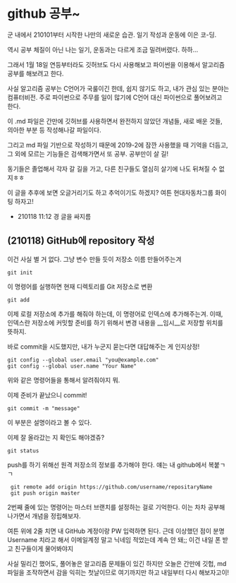 github  공부~
==
군 내에서 210101부터 시작한 나만의 새로운 습관. 일기 작성과 운동에 이은 코-딩.

역시 공부 체질이 아닌 나는 일기, 운동과는 다르게 조금 밀려버렸다. 하하...

그래서 1월 18일 연등부터라도 깃허브도 다시 사용해보고 파이썬을 이용해서 알고리즘 공부를 해보려고 한다.

사실 알고리즘 공부는 C언어가 국룰이긴 한데, 쉽지 않기도 하고, 내가 관심 있는 분야는 컴퓨터비전. 주로 파이썬으로 주무를 일이 많기에 C언어 대신 파이썬으로 풀어보려고 한다.

이 .md 파일은 간만에 깃허브를 사용하면서 완전하지 않았던 개념들, 새로 배운 것들, 의아한 부분 등 작성해나갈 파일이다.

그리고 md 파일 기반으로 작성하기 때문에 2019-2에 잠깐 사용했을 때 기억을 더듬고, 그 외에 모르는 기능들은 검색해가면서 또 공부. 공부만이 살 길!

동기들은 졸업해서 각자 갈 길을 가고, 다른 친구들도 열심히 살기에 나도 뒤쳐질 수 없지ㅎㅎ

이 글을 추후에 보면 오글거리기도 하고 추억이기도 하겠지? 여튼 현대자동차그룹 화이팅 하자고!
- 210118 11:12 경 글을 싸지름

## (210118) GitHub에 repository 작성 
이건 사실 별 거 없다.
그냥 변수 만들 듯이 저장소 이름 만들어주는겨

    git init
이 명령어를 실행하면 현재 디렉토리를 Git 저장소로 변환
    
    git add
이제 로컬 저장소에 추가를 해줘야 하는데, 이 명령어로 인덱스에 추가해주는겨. 이때, 인덱스란 저장소에 커밋할 준비를 하기 위해서 변경 내용을 __임시__로 저장할 위치를 뜻하지.

바로 commit을 시도했지만, 내가 누군지 묻는다면 대답해주는 게 인지상정!

    git config --global user.email "you@example.com"
    git config --global user.name "Your Name"
위와 같은 명령어들을 통해서 알려줘야지 뭐.

이제 준비가 끝났으니 commit!
    
    git commit -m "message"
이 부분은 설명이라고 볼 수 있다.

이제 잘 올라갔는 지 확인도 해야겠쥬?
    
    git status
    
push를 하기 위해선 원격 저장소의 정보를 추가해야 한다. 얘는 내 github에서 복붙ㄱㄱ

     git remote add origin https://github.com/username/repositaryName
     git push origin master
     
2번째 줄에 있는 명령어는 마스터 브랜치를 설정하는 걸로 기억한다. 이는 차차 공부해나가면서 개념을 정립해보자.

여튼 위에 2줄 치면 내 GitHub 계정이랑 PW 입력하면 된다. 근데 이상했던 점이 분명 Username 치라고 해서 이메일계정 말고 닉네임 적었는데 계속 안 돼;; 이건 내일 폰 받고 친구들이게 물어봐야지

사실 밀리긴 했어도, 풀어놓은 알고리즘 문제들이 있긴 하지만 오늘은 간만에 깃헙, md 파일을 조작하면서 감을 익히는 첫날이므로 여기까지만 하고 내일부터 다시 해보자고이!